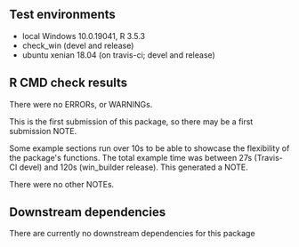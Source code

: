 ## Test environments
* local Windows 10.0.19041, R 3.5.3
* check_win (devel and release)
* ubuntu xenian 18.04 (on travis-ci; devel and release)

## R CMD check results
There were no ERRORs, or WARNINGs.

This is the first submission of this package, so there may be a first submission NOTE.

Some example sections run over 10s to be able to showcase the flexibility of the package's functions. 
The total example time was between 27s (Travis-CI devel) and 120s (win_builder release). This generated a NOTE.

There were no other NOTEs.

## Downstream dependencies
There are currently no downstream dependencies for this package
